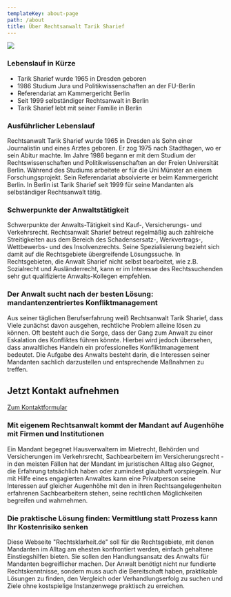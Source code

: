 ```yaml
---
templateKey: about-page
path: /about
title: Über Rechtsanwalt Tarik Sharief
---
```

<div class='inline-image'> <img src=/img/img_0513.jpg/> </div> 

### Lebenslauf in Kürze

* Tarik Sharief wurde 1965 in Dresden geboren
* 1986 Studium Jura und Politikwissenschaften an der FU-Berlin
* Referendariat am Kammergericht Berlin
* Seit 1999 selbständiger Rechtsanwalt in Berlin
* Tarik Sharief lebt mit seiner Familie in Berlin

### Ausführlicher Lebenslauf

Rechtsanwalt Tarik Sharief wurde 1965 in Dresden als Sohn einer Journalistin und eines Arztes geboren. Er zog 1975 nach Stadthagen, wo er sein Abitur machte. Im Jahre 1986 begann er mit dem Studium der Rechtswissenschaften und Politikwissenschaften an der Freien Universität Berlin. Während des Studiums arbeitete er für die Uni Münster an einem Forschungsprojekt. Sein Referendariat absolvierte er beim Kammergericht Berlin. In Berlin ist Tarik Sharief seit 1999 für seine Mandanten als selbständiger Rechtsanwalt tätig.

### Schwerpunkte der Anwaltstätigkeit

Schwerpunkte der Anwalts-Tätigkeit sind Kauf-, Versicherungs- und Verkehrsrecht. Rechtsanwalt Sharief betreut regelmäßig auch zahlreiche Streitigkeiten aus dem Bereich des Schadensersatz-, Werkvertrags-, Wettbewerbs- und des Insolvenzrechts. Seine Spezialisierung bezieht sich damit auf die Rechtsgebiete übergreifende Lösungssuche. In Rechtsgebieten, die Anwalt Sharief nicht selbst bearbeitet, wie z.B. Sozialrecht und Ausländerrecht, kann er im Interesse des Rechtssuchenden sehr gut qualifizierte Anwalts-Kollegen empfehlen.

### Der Anwalt sucht nach der besten Lösung: mandantenzentriertes Konfliktmanagement

Aus seiner täglichen Berufserfahrung weiß Rechtsanwalt Tarik Sharief, dass Viele zunächst davon ausgehen, rechtliche Problem alleine lösen zu können. Oft besteht auch die Sorge, dass der Gang zum Anwalt zu einer Eskalation des Konfliktes führen könnte. Hierbei wird jedoch übersehen, dass anwaltliches Handeln ein professionelles Konfliktmanagement bedeutet. Die Aufgabe des Anwalts besteht darin, die Interessen seiner Mandanten sachlich darzustellen und entsprechende Maßnahmen zu treffen.

<div class="bg-scnd container-fluid" style="margin-top:1rem;margin-bottom:1rem;"><div class="container"><div class="justify-content-center row"><div class="col-md-auto"><h2 style="text-align: right; width: fit-content;">Jetzt Kontakt aufnehmen</h2></div><div class="col-md-auto"><a href="./kontakt" class="btn btn-primary">Zum Kontaktformular</a></div></div></div></div>

### Mit eigenem Rechtsanwalt kommt der Mandant auf Augenhöhe mit Firmen und Institutionen

Ein Mandant begegnet Hausverwaltern im Mietrecht, Behörden und Versicherungen im Verkehrsrecht, Sachbearbeitern im Versicherungsrecht - in den meisten Fällen hat der Mandant im juristischen Alltag also Gegner, die Erfahrung tatsächlich haben oder zumindest glaubhaft vorspiegeln. Nur mit Hilfe eines engagierten Anwaltes kann eine Privatperson seine Interessen auf gleicher Augenhöhe mit den in ihren Rechtsangelegenheiten erfahrenen Sachbearbeitern stehen, seine rechtlichen Möglichkeiten begreifen und wahrnehmen.

### Die praktische Lösung finden: Vermittlung statt Prozess kann Ihr Kostenrisiko senken

Diese Webseite "Rechtsklarheit.de" soll für die Rechtsgebiete, mit denen Mandanten im Alltag am ehesten konfrontiert werden, einfach gehaltene Einstiegshilfen bieten. Sie sollen den Handlungsansatz des Anwalts für Mandanten begreiflicher machen. Der Anwalt benötigt nicht nur fundierte Rechtskenntnisse, sondern muss auch die Bereitschaft haben, praktikable Lösungen zu finden, den Vergleich oder Verhandlungserfolg zu suchen und Ziele ohne kostspielige Instanzenwege praktisch zu erreichen.